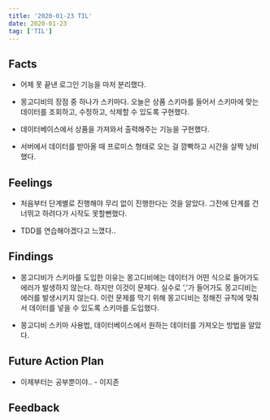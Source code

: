 ```yaml
---
title: '2020-01-23 TIL'
date: 2020-01-23
tag: ['TIL']
---
```


## Facts

- 어제 못 끝낸 로그인 기능을 마저 분리했다.

- 몽고디비의 장점 중 하나가 스키마다. 오늘은 상품 스키마를 들어서 스키마에 맞는 데이터를 조회하고, 수정하고, 삭제할 수 있도록 구현했다.

- 데이터베이스에서 상품을 가져와서 출력해주는 기능을 구현했다.

- 서버에서 데이터를 받아올 때 프로미스 형태로 오는 걸 깜빡하고 시간을 살짝 낭비했다.

## Feelings

- 처음부터 단계별로 진행해야 무리 없이 진행한다는 것을 알았다. 그전에 단계를 건너뛰고 하려다가 시작도 못할뻔했다.

- TDD를 연습해야겠다고 느꼈다..

## Findings

- 몽고디비가 스키마를 도입한 이유는 몽고디비에는 데이터가 어떤 식으로 들어가도 에러가 발생하지 않는다. 하지만 이것이 문제다. 실수로 ','가 들어가도 몽고디비는 에러를 발생시키지 않는다. 이런 문제를 막기 위해 몽고디비는 정해진 규칙에 맞춰서 데이터를 넣을 수 있도록 스키마를 도입했다.

- 몽고디비 스키마 사용법, 데이터베이스에서 원하는 데이터를 가져오는 방법을 알았다.

## Future Action Plan

- 이제부터는 공부뿐이야.. - 이지존

## Feedback
